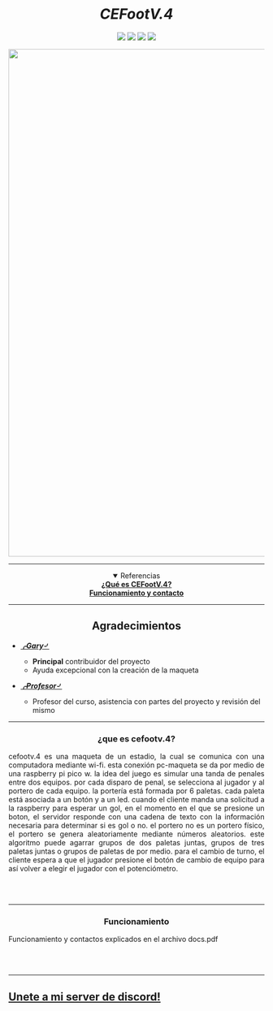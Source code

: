 <h1 align="center"><i>CEFootV.4</i></h1>

<div align="center">
<img src=https://img.shields.io/github/stars/lVoidi/CEFootV.4?style=for-the-badge&logo=appveyor&color=informational />
<img src=https://img.shields.io/github/forks/lVoidi/CEFootV.4?style=for-the-badge&logo=appveyor&color=informational />
<img src=https://img.shields.io/github/issues/lVoidi/CEFootV.4?style=for-the-badge&logo=appveyor&color=informational />
<img src=https://img.shields.io/github/issues-pr/lVoidi/CEFootV.4?style=for-the-badge&logo=appveyor&color=informational />
</div>

<p align="center" >
     <img src="https://i.imgur.com/oFHzZtI.png" width=1000em>
</p>

-----

<div align="center">
     <details open="open">
     <summary>Referencias</summary>
     <b><a href="#cefoot">¿Qué es CEFootV.4?</a></b><br>
     <b><a href="#funcionamiento">Funcionamiento y contacto</a></b><br>
     </details>
</div>

-----

<h2 align="center">Agradecimientos</h2>

- ***[⌌Gary⌏](https://github.com/dgcgary)***
     - **Principal** contribuidor del proyecto
     - Ayuda excepcional con la creación de la maqueta

- ***[⌌Profesor⌏](https://github.com/luisbarbozaCE)***
     - Profesor del curso, asistencia con partes del proyecto y revisión del mismo

-----

<div align="center" id="cefoot">
     <h3> ¿que es cefootv.4?</h3>  
     <p align="justify">
          cefootv.4 es una maqueta de un estadio, la cual se comunica con una computadora mediante wi-fi.
          esta conexión pc-maqueta se da por medio de una raspberry pi pico w. la idea del juego es simular
          una tanda de penales entre dos equipos. por cada disparo de penal, se selecciona al jugador y al portero
          de cada equipo. la portería está formada por 6 paletas. cada paleta está asociada a un botón y a un led.
          cuando el cliente manda una solicitud a la raspberry para esperar un gol, en el momento en el que se presione un boton,
          el servidor responde con una cadena de texto con la información necesaria para determinar si es gol o no. el portero no
          es un portero físico, el portero se genera aleatoriamente mediante números aleatorios. este algoritmo puede agarrar grupos 
          de dos paletas juntas, grupos de tres paletas juntas o grupos de paletas de por medio. para el cambio de turno, el cliente espera
          a que el jugador presione el botón de cambio de equipo para así volver a elegir el jugador con el potenciómetro.
     </p>
     <br>
     <br>

     
</div>

-----

<div align="center" id="funcionamiento">
     <h3> Funcionamiento </h3>  
     <p align="justify">
          Funcionamiento y contactos explicados en el archivo docs.pdf
     </p>
     <br>
     <br>

     
</div>

-----

<h2><a href="https://discord.gg/VKGgNxT7dJ" target="_blank">Unete a mi server de discord!</a></h2>

</div>

